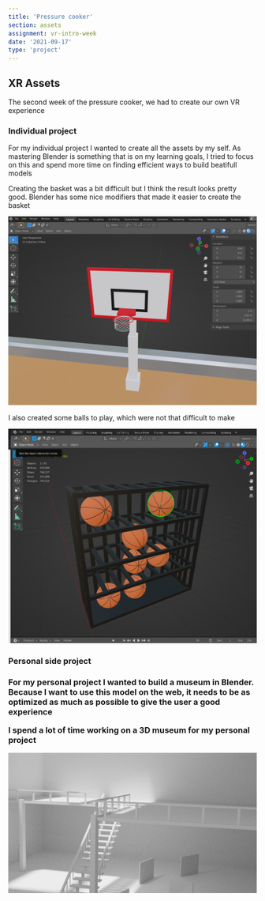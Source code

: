 ```yaml
---
title: 'Pressure cooker'
section: assets
assignment: vr-intro-week
date: '2021-09-17'
type: 'project'
---
```


<h2>XR Assets</h2>

<p>The second week of the pressure cooker, we had to create our own VR experience</p>

<h3>Individual project</h3>
<p>
For my individual project I wanted to create all the assets by my self. As mastering Blender is something that is on my learning goals, I tried to focus on this and spend more time on finding efficient ways to build beatifull models
</p>

<p>Creating the basket was a bit difficult but I think the result looks pretty good. Blender has some nice modifiers that made it easier to create the basket</p>

![Blender](../../utils/assets/basketballgame.png)

<p>I also created some balls to play, which were not that difficult to make</p>

![Blender](../../utils/assets/basketball-equipments.png)

<h3>Personal side project<h3/>

<p>For my personal project I wanted to build a museum in Blender. Because I want to use this model on the web, it needs to be as optimized as much as possible to give the user a good experience </p>

<p>I spend a lot of time working on a 3D museum for my personal project</p>

![Blender](../../utils/assets/render2.png)

